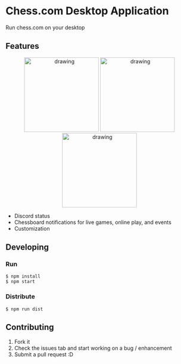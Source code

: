 # Chess.com Desktop Application
Run chess.com on your desktop

## Features
<p align="center">
<img src="https://i.imgur.com/TU32g9F.png" alt="drawing" height="200"/> <img src="https://imgur.com/ybzNOTN.png" alt="drawing" height="200"/><img src="https://imgur.com/vmMjUcJ.png" alt="drawing" height="200"/>
</p>

- Discord status
- Chessboard notifications for live games, online play, and events
- Customization

## Developing

### Run
```
$ npm install
$ npm start
```

### Distribute

```
$ npm run dist
```



## Contributing

1. Fork it
2. Check the issues tab and start working on a bug / enhancement
3. Submit a pull request :D